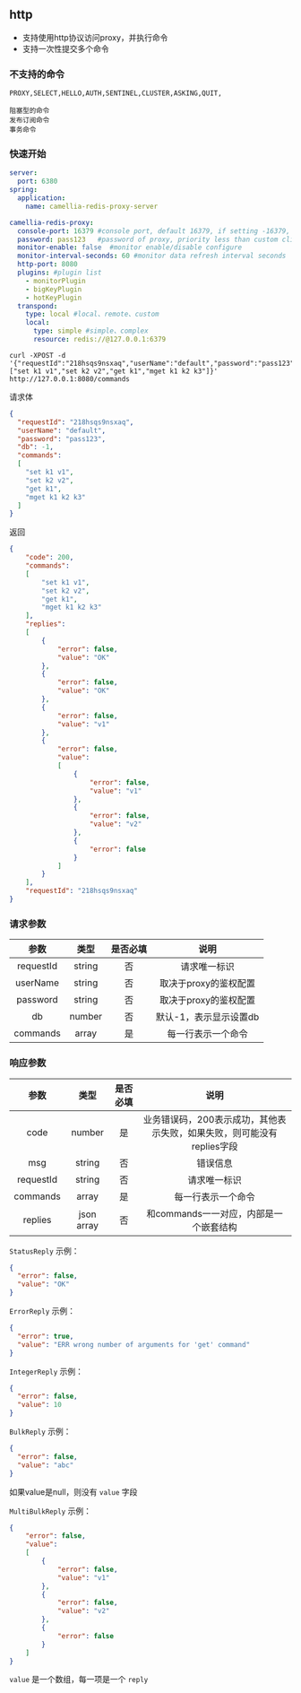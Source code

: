 
## http

* 支持使用http协议访问proxy，并执行命令
* 支持一次性提交多个命令

### 不支持的命令
```
PROXY,SELECT,HELLO,AUTH,SENTINEL,CLUSTER,ASKING,QUIT,
```
```
阻塞型的命令
发布订阅命令
事务命令
```

### 快速开始

```yaml
server:
  port: 6380
spring:
  application:
    name: camellia-redis-proxy-server

camellia-redis-proxy:
  console-port: 16379 #console port, default 16379, if setting -16379, proxy will choose a random port, if setting 0, will disable console
  password: pass123   #password of proxy, priority less than custom client-auth-provider-class-name
  monitor-enable: false  #monitor enable/disable configure
  monitor-interval-seconds: 60 #monitor data refresh interval seconds
  http-port: 8080
  plugins: #plugin list
    - monitorPlugin
    - bigKeyPlugin
    - hotKeyPlugin
  transpond:
    type: local #local、remote、custom
    local:
      type: simple #simple、complex
      resource: redis://@127.0.0.1:6379
```


```shell
curl -XPOST -d '{"requestId":"218hsqs9nsxaq","userName":"default","password":"pass123","db":-1,"commands":["set k1 v1","set k2 v2","get k1","mget k1 k2 k3"]}' http://127.0.0.1:8080/commands
```

请求体
```json
{
  "requestId": "218hsqs9nsxaq",
  "userName": "default",
  "password": "pass123",
  "db": -1,
  "commands":
  [
    "set k1 v1",
    "set k2 v2",
    "get k1",
    "mget k1 k2 k3"
  ]
}
```

返回
```json
{
    "code": 200,
    "commands":
    [
        "set k1 v1",
        "set k2 v2",
        "get k1",
        "mget k1 k2 k3"
    ],
    "replies":
    [
        {
            "error": false,
            "value": "OK"
        },
        {
            "error": false,
            "value": "OK"
        },
        {
            "error": false,
            "value": "v1"
        },
        {
            "error": false,
            "value":
            [
                {
                    "error": false,
                    "value": "v1"
                },
                {
                    "error": false,
                    "value": "v2"
                },
                {
                    "error": false
                }
            ]
        }
    ],
    "requestId": "218hsqs9nsxaq"
}
```

### 请求参数

|    参数     |   类型   | 是否必填 |      说明       |
|:---------:|:------:|:----:|:-------------:|
| requestId | string |  否   |    请求唯一标识     |
| userName  | string |  否   | 取决于proxy的鉴权配置 |
| password  | string |  否   | 取决于proxy的鉴权配置 |
|    db     | number |  否   | 默认-1，表示显示设置db |
| commands  | array  |  是   |   每一行表示一个命令   |

### 响应参数

|    参数     |     类型     | 是否必填 |                    说明                    |
|:---------:|:----------:|:----:|:----------------------------------------:|
|   code    |   number   |  是   | 业务错误码，200表示成功，其他表示失败，如果失败，则可能没有replies字段 |
|    msg    |   string   |  否   |                   错误信息                   |
| requestId |   string   |  否   |                  请求唯一标识                  |
| commands  |   array    |  是   |                每一行表示一个命令                 |
|  replies  | json array |  否   |         和commands一一对应，内部是一个嵌套结构          |

`StatusReply` 示例：
```json
{
  "error": false,
  "value": "OK"
}
```

`ErrorReply` 示例：
```json
{
  "error": true,
  "value": "ERR wrong number of arguments for 'get' command"
}
```

`IntegerReply` 示例：
```json
{
  "error": false,
  "value": 10
}
```

`BulkReply` 示例：
```json
{
  "error": false,
  "value": "abc"
}
```
如果value是null，则没有 `value` 字段

`MultiBulkReply` 示例：
```json
{
    "error": false,
    "value":
    [
        {
            "error": false,
            "value": "v1"
        },
        {
            "error": false,
            "value": "v2"
        },
        {
            "error": false
        }
    ]
}
```
`value` 是一个数组，每一项是一个 `reply`